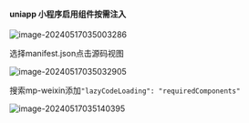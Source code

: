 #### uniapp 小程序启用组件按需注入

![image-20240517035003286](C:/Users/chaochen/Desktop/manyou/haohaomanyoufront/readme.assets/image-20240517035003286.png)

选择manifest.json点击源码视图

![image-20240517035032905](C:/Users/chaochen/Desktop/manyou/haohaomanyoufront/readme.assets/image-20240517035032905.png)

搜索mp-weixin添加`"lazyCodeLoading": "requiredComponents"`

![image-20240517035140395](C:/Users/chaochen/Desktop/manyou/haohaomanyoufront/readme.assets/image-20240517035140395.png)